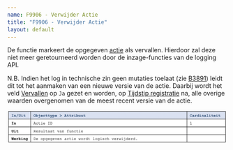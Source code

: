 ```yaml
---
name: F9906 - Verwijder Actie
title: "F9906 - Verwijder Actie"
layout: default
---
```

De functie markeert de opgegeven [actie](../../../gegevenswoordenboek/objecttypen/Actie.md) als vervallen. Hierdoor zal deze niet meer geretourneerd worden door de inzage-functies van de logging API.

N.B. Indien het log in technische zin geen mutaties toelaat (zie [B3891](./3891.md)) leidt dit tot het aanmaken van een nieuwe versie van de actie. Daarbij wordt het veld [Vervallen](../../../gegevenswoordenboek/attributen/Vervallen.md) op `Ja` gezet en worden, op [Tijdstip registratie](../../../gegevenswoordenboek/attributen/Tijdstip_registratie.md) na, alle overige waarden overgenomen van de meest recent versie van de actie.

<img src="./_assets/9906_1.png" alt="" width="700"/>
